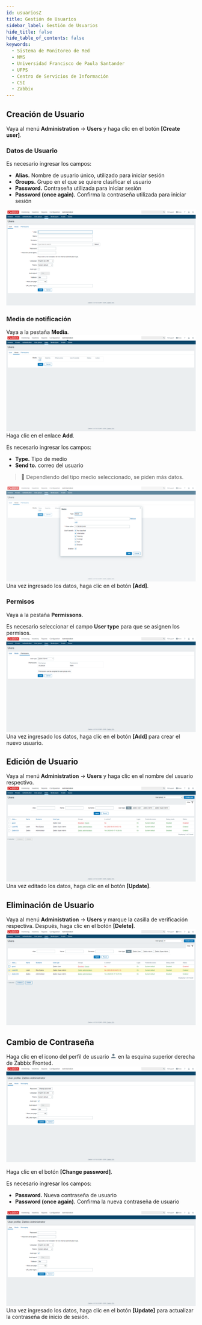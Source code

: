 ```yaml
---
id: usuariosZ
title: Gestión de Usuarios
sidebar_label: Gestión de Usuarios
hide_title: false
hide_table_of_contents: false
keywords:
  - Sistema de Monitoreo de Red
  - NMS
  - Universidad Francisco de Paula Santander
  - UFPS
  - Centro de Servicios de Información
  - CSI
  - Zabbix
---
```

## Creación de Usuario
Vaya al menú **Administration** → **Users** y haga clic en el botón **[Create user]**.

### Datos de Usuario
Es necesario ingresar los campos:
- **Alias.** Nombre de usuario único, utilizado para iniciar sesión
- **Groups.** Grupo en el que se quiere clasificar el usuario
- **Password.** Contraseña utilizada para iniciar sesión
- **Password (once again).** Confirma la contraseña utilizada para iniciar sesión

![alt text](../img/zabbix9.png)

### Media de notificación
Vaya a la pestaña **Media**.
![alt text](../img/zabbix9.1.png)
Haga clic en el enlace **Add**.

Es necesario ingresar los campos:
- **Type.** Tipo de medio
- **Send to.** correo del usuario

> :pushpin: Dependiendo del tipo medio seleccionado, se piden más datos.

![alt text](../img/zabbix9.2.png)
Una vez ingresado los datos, haga clic en el botón **[Add]**.

### Permisos
Vaya a la pestaña **Permissons**.

Es necesario seleccionar el campo **User type** para que se asignen los permisos.
![alt text](../img/zabbix9.3.png)
Una vez ingresado los datos, haga clic en el botón **[Add]** para crear el nuevo usuario.

## Edición de Usuario
Vaya al menú **Administration** → **Users** y haga clic en el nombre del usuario respectivo.
![alt text](../img/zabbix9.4.png)
Una vez editado los datos, haga clic en el botón **[Update]**.

## Eliminación de Usuario
Vaya al menú **Administration** → **Users** y  marque la casilla de verificación respectiva. Después, haga clic en el botón **[Delete]**.
![alt text](../img/zabbix9.5.png)

## Cambio de Contraseña
Haga clic en el icono del perfil de usuario ![alt text](../img/zabbix9.6.png) en la esquina superior derecha de Zabbix Fronted.
![alt text](../img/zabbix9.7.png)

Haga clic en el botón **[Change password]**.

Es necesario ingresar los campos:
- **Password.** Nueva contraseña de usuario
- **Password (once again).** Confirma la nueva contraseña de usuario

![alt text](../img/zabbix9.8.png)
Una vez ingresado los datos, haga clic en el botón **[Update]** para actualizar la contraseña de inicio de sesión.
